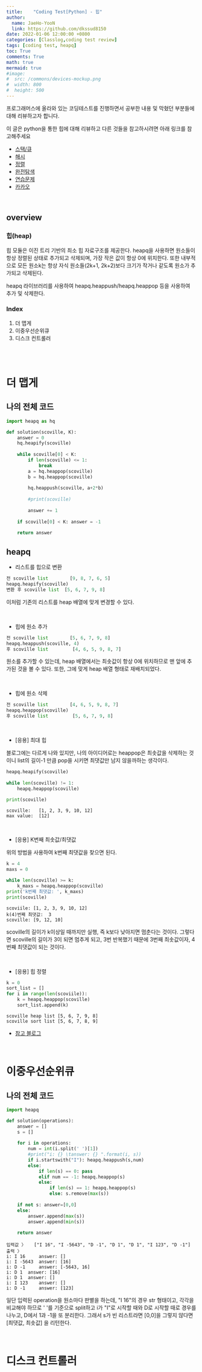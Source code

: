 ```yaml
---
title:    "Coding Test[Python] - 힙"
author:
  name: JaeHo-YooN
  link: https://github.com/dkssud8150
date: 2022-01-06 12:00:00 +0800
categories: [Classlog,coding test review]
tags: [coding test, heapq]
toc: True
comments: True
math: true
mermaid: true
#image:
#  src: /commons/devices-mockup.png
#  width: 800
#  height: 500
---
```


프로그래머스에 올라와 있는 코딩테스트를 진행하면서 공부한 내용 및 막혔던 부분들에 대해 리뷰하고자 합니다. 

이 글은 python을 통한 힙에 대해 리뷰하고 다른 것들을 참고하시려면 아래 링크를 참고해주세요

* [스택/큐](https://dkssud8150.github.io/classlog/codingteststack.html)
* [해시](https://dkssud8150.github.io/classlog/codingtesthash.html)
* [정렬](https://dkssud8150.github.io/classlog/codingtestsort.html)
* [완전탐색](https://dkssud8150.github.io/classlog/codingtestsearch.html)
* [연습문제](https://dkssud8150.github.io/classlog/codingtestpra.html)
* [카카오](https://dkssud8150.github.io/classlog/codingtestkakao.html)
<br>

## overview

### 힙(heap)

힙 모듈은 이진 트리 기반의 최소 힙 자료구조를 제공한다. heapq을 사용하면 원소들이 항상 정렬된 상태로 추가되고 삭제되며, 가장 작은 값이 항상 0에 위치한다. 또한 내부적으로 모든 원소k는 항상 자식 원소들(2k+1, 2k+2)보다 크기가 작거나 같도록 원소가 추가되고 삭제된다.

heapq 라이브러리를 사용하여 heapq.heappush/heapq.heappop 등을 사용하여 추가 및 삭제한다.

### Index

1. 더 맵게
2. 이중우선순위큐
3. 디스크 컨트롤러

<br>

<br>

# 더 맵게

## 나의 전체 코드

```python
import heapq as hq

def solution(scoville, K):
    answer = 0
    hq.heapify(scoville)
    
    while scoville[0] < K:
        if len(scoville) <= 1: 
            break
        a = hq.heappop(scoville)
        b = hq.heappop(scoville)
    
        hq.heappush(scoville, a+2*b)
    
        #print(scoville)
        
        answer += 1
    
    if scoville[0] < K: answer = -1
        
    return answer
```

## heapq

* 리스트를 힙으로 변환

```python
전 scoville list        [9, 8, 7, 6, 5]
heapq.heapify(scoville)
변환 후 scoville list 	[5, 6, 7, 9, 8]
```

이처럼 기존의 리스트를 heap 배열에 맞게 변경할 수 있다.

<br>

* 힙에 원소 추가

```python
전 scoville list        [5, 6, 7, 9, 8]
heapq.heappush(scoville, 4)
후 scoville list 	    [4, 6, 5, 9, 8, 7]
```

원소를 추가할 수 있는데, heap 배열에서는 최솟값이 항상 0에 위치하므로 맨 앞에 추가된 것을 볼 수 있다. 또한, 그에 맞게 heap 배열 형태로 재배치되었다.

<br>

* 힙에 원소 삭제

```python
전 scoville list        [4, 6, 5, 9, 8, 7]
heapq.heappop(scoville)
후 scoville list 	    [5, 6, 7, 9, 8]
```

<br>

* [응용] 최대 힙

블로그에는 다르게 나와 있지만, 나의 아이디어로는 heappop은 최솟값을 삭제하는 것이니 list의 길이-1 만큼 pop을 시키면 최댓값만 남지 않을까하는 생각이다.

```python
heapq.heapify(scoville)
    
while len(scoville) != 1:
    heapq.heappop(scoville)
    
print(scoville)
```

```shell
scoville:   [1, 2, 3, 9, 10, 12]
max value:  [12]
```

<br>

* [응용] K번째 최솟값/최댓값

위의 방법을 사용하여 k번째 최댓값을 찾으면 된다.

```python
k = 4
maxs = 0

while len(scoville) >= k:
    k_maxs = heapq.heappop(scoville)
print('k번째 최댓값: ', k_maxs)
print(scoville)
```

```shell
scoviile: [1, 2, 3, 9, 10, 12] 
k(4)번째 최댓값:  3
scoville: [9, 12, 10]
```

scoville의 길이가 k이상일 때까지만 실행, 즉 k보다 낮아지면 멈춘다는 것이다. 그렇다면 scoville의 길이가 3이 되면 멈추게 되고, 3번 반복했기 때문에 3번째 최솟값이자, 4번째 최댓값이 되는 것이다.

<br>

* [응용] 힙 정렬

```python
k = 0
sort_list = []
for i in range(len(scoviile)):
    k = heapq.heappop(scoville)
    sort_list.append(k)
```

```shell
scoville heap list [5, 6, 7, 9, 8]
scoville sort list [5, 6, 7, 8, 9]
```

* [참고 블로그](https://www.daleseo.com/python-heapq/)

<br>

# 이중우선순위큐

## 나의 전체 코드 

```python
import heapq

def solution(operations):
    answer = []
    s = []
    
    for i in operations:
        num = int(i.split(' ')[1])
        #print("i: {} \tanswer: {} ".format(i, s))
        if i.startswith("I"): heapq.heappush(s,num)
        else:
            if len(s) == 0: pass
            elif num == -1: heapq.heappop(s)
            else:
                if len(s) == 1: heapq.heappop(s)
                else: s.remove(max(s))
    
    if not s: answer=[0,0]
    else: 
        answer.append(max(s))
        answer.append(min(s))
    
    return answer
```

```shell
입력값 〉	["I 16", "I -5643", "D -1", "D 1", "D 1", "I 123", "D -1"]
출력 〉	
i: I 16 	answer: [] 
i: I -5643 	answer: [16] 
i: D -1 	answer: [-5643, 16] 
i: D 1 	answer: [16] 
i: D 1 	answer: [] 
i: I 123 	answer: [] 
i: D -1 	answer: [123] 
```

일단 입력된 operation을 원소마다 판별을 하는데, "I 16"의 경우 str 형태이고, 각각을 비교해야 하므로  ' '를 기준으로 split하고 i가 "I"로 시작할 때와 D로 시작할 때로 경우를 나누고, D에서 1과 -1을 또 분리한다. 그래서 s가 빈 리스트라면 [0,0]을 그렇지 않다면 [최댓값, 최솟값] 을 리턴한다.

<br>

# 디스크 컨트롤러




